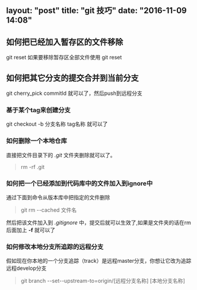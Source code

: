 layout: "post"
title: "git 技巧"
date: "2016-11-09 14:08"
---

## 如何把已经加入暂存区的文件移除
git reset <file name>
如果要移除暂存区全部文件使用
git reset

## 如何把其它分支的提交合并到当前分支
git cherry_pick commitId 就可以了，然后push到远程分支

### 基于某个tag来创建分支
git checkout -b 分支名称 tag名称 就可以了

### 如何删除一个本地仓库
直接把文件目录下的 *.git* 文件夹删除就可以了。
> rm -rf .git

### 如何把一个已经添加到代码库中的文件加入到ignore中
通过下面到命令从版本库中把指定的文件删除
> git rm --cached 文件名

然后把该文件加入到 *.gitignore* 中，提交后就可以生效了,如果是文件夹的话在rm 后面加上 **-f** 就可以了

### 如何修改本地分支所追踪的远程分支
假如现在你本地的一个分支追踪（track）是远程master分支，你想让它改为追踪远程develop分支
> git branch --set--upstream-to=origin/[远程分支名称] [本地分支名称]
